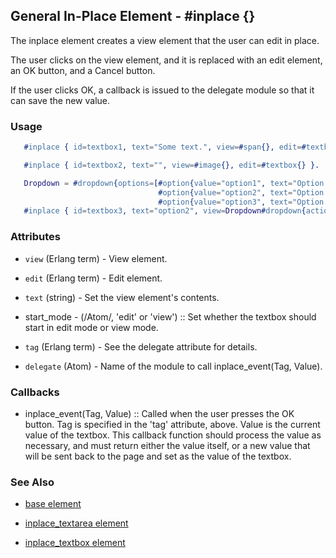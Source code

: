 <!-- dash: #inplace | Element | ###:Section -->



## General In-Place Element - #inplace {}

  The inplace element creates a view element that the user can edit in place.

  The user clicks on the view element, and it is replaced with an edit
  element, an OK button, and a Cancel button.

  If the user clicks OK, a callback is issued to the delegate module
  so that it can save the new value.

### Usage

```erlang
   #inplace { id=textbox1, text="Some text.", view=#span{}, edit=#textbox{} }.

   #inplace { id=textbox2, text="", view=#image{}, edit=#textbox{} }.

   Dropdown = #dropdown{options=[#option{value="option1", text="Option 1"},
								 #option{value="option2", text="Option 2"},
								 #option{value="option3", text="Option 3"} ]},
   #inplace { id=textbox3, text="option2", view=Dropdown#dropdown{actions=#disable{}}, edit=Dropdown }.

```

### Attributes

   * `view` (Erlang term) - View element.

   * `edit` (Erlang term) - Edit element.

   * `text` (string) - Set the view element's contents.

 *  start_mode - (/Atom/, 'edit' or 'view') :: Set whether the textbox should start in edit mode or view mode.

   * `tag` (Erlang term) - See the delegate attribute for details.

   * `delegate` (Atom) - Name of the module to call inplace_event(Tag, Value).

### Callbacks

 *  inplace_event(Tag, Value) :: Called when the user presses the OK button.
	Tag is specified in the 'tag' attribute, above.  Value is the current value
	of the textbox. This callback function should process the value as
	necessary, and must return either the value itself, or a new value that will
	be sent back to the page and set as the value of the textbox.

### See Also

 *  [base element](./element_base.md)

 *  [inplace_textarea element](./inplace_textarea.md)

 *  [inplace_textbox element](./inplace_textbox.md)
